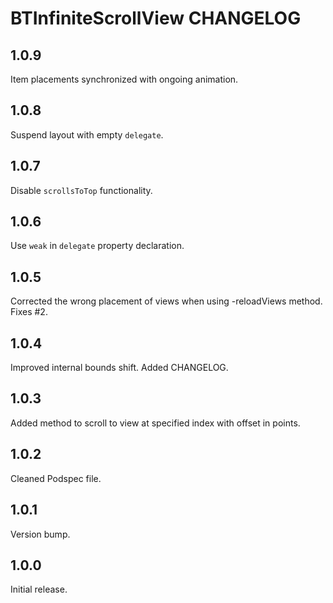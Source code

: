 # BTInfiniteScrollView CHANGELOG


## 1.0.9

Item placements synchronized with ongoing animation.

## 1.0.8

Suspend layout with empty `delegate`.

## 1.0.7

Disable `scrollsToTop` functionality.

## 1.0.6

Use `weak` in `delegate` property declaration.

## 1.0.5

Corrected the wrong placement of views when using -reloadViews method. 
Fixes #2.

## 1.0.4

Improved internal bounds shift.
Added CHANGELOG.

## 1.0.3

Added method to scroll to view at specified index with offset in points.

## 1.0.2

Cleaned Podspec file.

## 1.0.1

Version bump.

## 1.0.0

Initial release.
